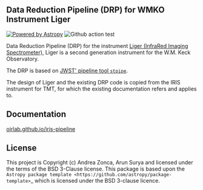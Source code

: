 Data Reduction Pipeline (DRP) for WMKO Instrument Liger 
-----------------------------------------------------------------------------------

[![Powered by Astropy](http://img.shields.io/badge/powered%20by-AstroPy-orange.svg?style=flat)](http://astropy.org)
![Github action test](https://github.com/oirlab/iris_pipeline/workflows/Python%20package/badge.svg)

Data Reduction Pipeline (DRP) for the instrument [Liger (InfraRed Imaging Spectrometer)](https://oirlab.ucsd.edu/liger.html), Liger is a second generation instrument for the W.M. Keck Observatory.

The DRP is based on [JWST' pipeline tool `stpipe`](https://github.com/spacetelescope/jwst).

The design of Liger and the existing DRP code is copied from the IRIS instrument for TMT, for which the existing documentation refers and applies to. 

Documentation
-------------

[oirlab.github.io/iris-pipeline](https://oirlab.github.io/iris-pipeline)


License
-------

This project is Copyright (c) Andrea Zonca, Arun Surya and licensed under
the terms of the BSD 3-Clause license. This package is based upon
the `Astropy package template <https://github.com/astropy/package-template>`_
which is licensed under the BSD 3-clause licence.
